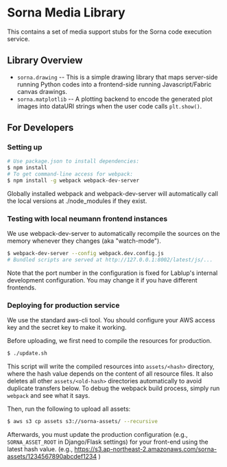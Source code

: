 # Sorna Media Library

This contains a set of media support stubs for the Sorna code execution service.


## Library Overview

 * `sorna.drawing`
   -- This is a simple drawing library that maps server-side running Python
   codes into a frontend-side running Javascript/Fabric canvas drawings.
 * `sorna.matplotlib`
   -- A plotting backend to encode the generated plot images into dataURI
   strings when the user code calls `plt.show()`.


## For Developers

### Setting up

```sh
# Use package.json to install dependencies:
$ npm install
# To get command-line access for webpack:
$ npm install -g webpack webpack-dev-server
```

Globally installed webpack and webpack-dev-server will automatically call
the local versions at ./node_modules if they exist.

### Testing with local neumann frontend instances

We use webpack-dev-server to automatically recompile the sources on the memory
whenever they changes (aka "watch-mode").

```sh
$ webpack-dev-server --config webpack.dev.config.js
# Bundled scripts are served at http://127.0.0.1:8002/latest/js/...
```

Note that the port number in the configuration is fixed for Lablup's internal
development configuration.  You may change it if you have different frontends.

### Deploying for production service

We use the standard aws-cli tool.  You should configure your AWS access key and
the secret key to make it working.

Before uploading, we first need to compile the resources for production.

```sh
$ ./update.sh
```

This script will write the compiled resources into `assets/<hash>` directory,
where the hash value depends on the content of all resource files.
It also deletes all other `assets/<old-hash>` directories automatically to avoid
duplicate transfers below.
To debug the webpack build process, simply run `webpack` and see what it says.

Then, run the following to upload all assets:
```sh
$ aws s3 cp assets s3://sorna-assets/ --recursive
```

Afterwards, you must update the production configuration (e.g.,
`SORNA_ASSET_ROOT` in Django/Flask settings) for your front-end using the
latest hash value.
(e.g., https://s3.ap-northeast-2.amazonaws.com/sorna-assets/1234567890abcdef1234 )

